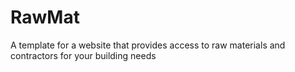 # RawMat
A template for a website that provides access to raw materials and contractors for your building needs
